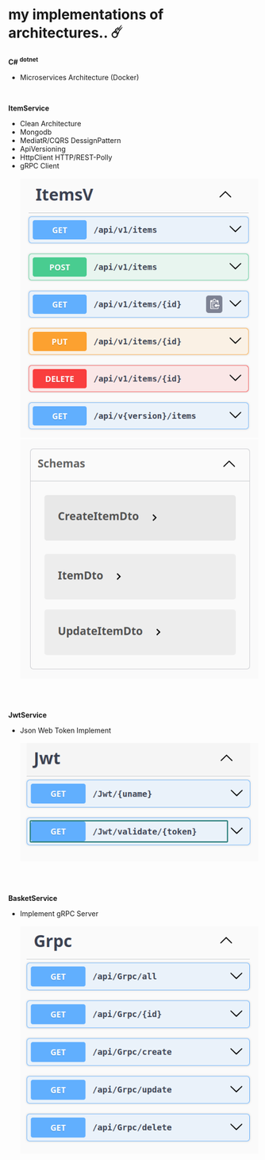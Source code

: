 # my implementations of architectures..  ☄️

**C# <sup>dotnet</sup>**

- Microservices Architecture (Docker)

<br>

**ItemService**

- Clean Architecture
- Mongodb
- MediatR/CQRS DessignPattern
- ApiVersioning
- HttpClient HTTP/REST-Polly
- gRPC Client 
<br><br> <img src="readme/ItemService.png"> <br>
<img src="readme/ItemService-schemas.png"> <br><br>

<br>

**JwtService**
- Json Web Token Implement
<br><br> <img src="readme/jwt.png"> <br><br>

<br>

**BasketService**
- Implement gRPC Server 
<br><br> <img src="readme/GrpcService.png"> <br><br>
